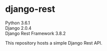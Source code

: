 # django-rest

Python 3.6.1  
Django 2.0.4  
Django Rest Framework 3.8.2  

This repository hosts a simple Django Rest API.
